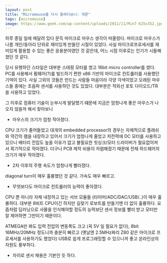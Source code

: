 ```yaml
---
layout: post
title: "Micromouse를 다시 들여다보니: 개론"
tags: [micromouse]
image: https://www.geek.com/wp-content/uploads/2011/11/Min7-625x352.jpg
---
```


하루 종일 일에 매달려 있다 문득 마이크로 마우스 생각이 떠올랐다. 마이크로 마우스가 나름 개인/동아리 단위로 재미있게 만들던 시절이 있었다. 사실 마이크로프로세서를 재미있게 활용할 수 있는 좋은 응용분야였던 것 같은데, 어느 시점 이후로는 인기가 시들해졌던 것 같다.

당시 유행하던 스타일은 대부분 스테핑 모터를 썼고 16bit micro controller를 썼다. PC를 사용해서 펌웨어(?)를 빌드하기 편한 x86 기반의 마이크로 컨트롤러를 사용했던 기억이 있다. 사실 그외의 것들은 만드는 사람들 마음이라 각양 각색이었고 오래된 마우스들 중에는 초음파 센서를 사용하던 것도 있었다. 대부분은 적외선 포토 다이오드/TR을 사용하고 있었다.

그 이후로 컴퓨터 기술이 눈부시게 발달했기 떄문에 지금은 엄청나게 좋은 마우스가 나오지 않을까 해서 찾아보니 

- 마우스의 크기가 엄청 작아졌다. 
 
CPU 크기가 줄어들었고 대개의 embedded processor의 경우는 자체적으로 플래쉬와 약간의 램을 내장하고 있어서 크기가 엄청나게 줄었고 저전력에 DC 모터를 사용하고 있으니 배터리 전압도 높을 이유가 없고 불필요한 힛싱크/모터 드라이버가 필요없어져서 획기적으로 작아졌다. 더구나 PCB 제작 비용이 저렴해졌기 때문에 전체 하드웨어의 크기가 매우 작아졌다.

- 2차 이후의 주행 속도가 엄청나게 빨라졌다.

diagonal turn이 매우 훌륭했던 것 같다. 가속도 매우 빠르고.

- 무엇보다도 마이크로 컨트롤러의 능력이 좋아졌다. 
  
CPU 뿐 아니라 자체 내장하고 있는 서브 모듈들 (타이머/ADC/DAC/USB/..)이 매우 훌륭하다. 대부분 8비트 CPU이긴 하지만 길찾기 로보트를 만들기엔 더 없이 훌륭하다. 요즘처럼 딥러닝으로 사물을 인식해야할 정도의 능력보단 센서 정보를 빨리 받고 모터만 잘 제어하면 그만이기 때문이다.

ATMEGA만 봐도 입력 전압의 변동폭도 크고 (꼭 5V 일 필요가 없다), 8bit 16MHz/20MHz 정도니까 충분히 빠르고 (옛날엔 2.5MHz짜리 Z80 같은 마이크로 프로세서를 사용하기도 했었다) USB로 쉽게 프로그래밍할 수 있으니까 좋고 온라인상의 자원도 풍부하다.

- 자이로 센서 채용은 기본인 듯 하다.

